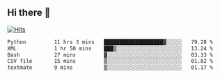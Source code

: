 ## Hi there 👋

<!--
**alihaqberdi/alihaqberdi** is a ✨ _special_ ✨ repository because its `README.md` (this file) appears on your GitHub profile.

Here are some ideas to get you started:

- 🔭 I’m currently working on ...
- 🌱 I’m currently learning ...
- 👯 I’m looking to collaborate on ...
- 🤔 I’m looking for help with ...
- 💬 Ask me about ...
- 📫 How to reach me: ...
- 😄 Pronouns: ...
- ⚡ Fun fact: ...
-->

[![Hits](https://hits.sh/github.com/alihaqberdi.svg)](https://hits.sh/github.com/alihaqberdi/)

<!--START_SECTION:waka-->

```txt
Python         11 hrs 3 mins   ███████████████████▓░░░░░   79.28 %
XML            1 hr 50 mins    ███▒░░░░░░░░░░░░░░░░░░░░░   13.24 %
Bash           27 mins         ▓░░░░░░░░░░░░░░░░░░░░░░░░   03.33 %
CSV file       15 mins         ▒░░░░░░░░░░░░░░░░░░░░░░░░   01.82 %
textmate       9 mins          ▒░░░░░░░░░░░░░░░░░░░░░░░░   01.17 %
```

<!--END_SECTION:waka-->

